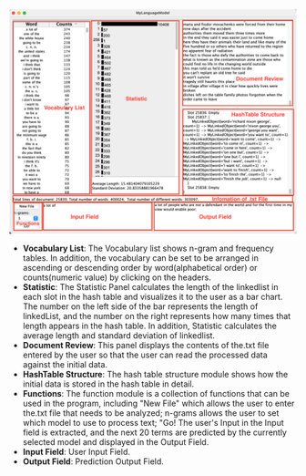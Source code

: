 ![avatar](GUI.png)
- **Vocabulary List**: The Vocabulary list shows n-gram and frequency tables.  In addition, the vocabulary can be set to be arranged in ascending or descending order by word(alphabetical order) or counts(numeric value) by clicking on the headers.
- **Statistic**: The Statistic Panel calculates the length of the linkedlist in each slot in the hash table and visualizes it to the user as a bar chart. The number on the left side of the bar represents the length of linkedList, and the number on the right represents how many times that length appears in the hash table. In addition, Statistic calculates the average length and standard deviation of linkedlist.
- **Document Review**: This panel displays the contents of the.txt file entered by the user so that the user can read the processed data against the initial data.
- **HashTable Structure**: The hash table structure module shows how the initial data is stored in the hash table in detail.
- **Functions**: The function module is a collection of functions that can be used in the program, including "New File" which allows the user to enter the.txt file that needs to be analyzed; n-grams allows the user to set which model to use to process text; "Go! The user's Input in the Input field is extracted, and the next 20 terms are predicted by the currently selected model and displayed in the Output Field.
- **Input Field**: User Input Field.
- **Output Field**: Prediction Output Field.
